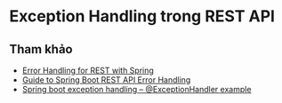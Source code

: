 # Exception Handling trong REST API



## Tham khảo
- [Error Handling for REST with Spring](https://www.baeldung.com/exception-handling-for-rest-with-spring)
- [Guide to Spring Boot REST API Error Handling](https://www.toptal.com/java/spring-boot-rest-api-error-handling)
- [Spring boot exception handling – @ExceptionHandler example](https://howtodoinjava.com/spring-boot2/spring-rest-request-validation/)